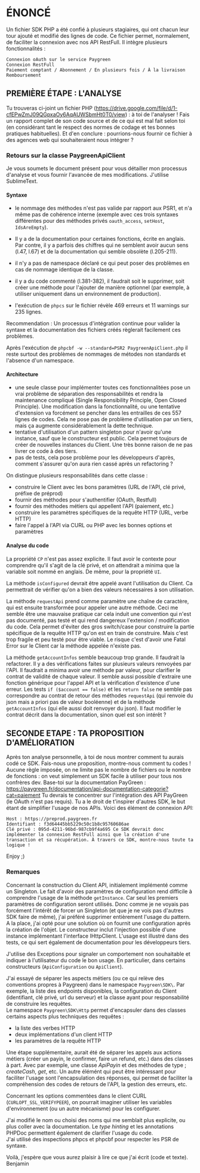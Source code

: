 # ÉNONCÉ

Un fichier SDK PHP a été confié à plusieurs stagiaires, qui ont chacun leur tour ajouté et modifié des lignes de code. Ce fichier permet, normalement, de faciliter la connexion avec nos API RestFull.
Il intègre plusieurs fonctionnalités :

    Connexion oAuth sur le service Paygreen
    Connexion RestFull
    Paiement comptant / Abonnement / En plusieurs fois / À la livraison
    Remboursement

## PREMIÈRE ÉTAPE : L'ANALYSE

Tu trouveras ci-joint un fichier PHP (https://drive.google.com/file/d/1-cfEPwZmJ09QGpxaOy6AqAUWSbmHt0T0/view) : à toi de l'analyser ! Fais un rapport complet de son code source et de ce qui est mal fait selon toi (en considérant tant le respect des normes de codage et tes bonnes pratiques habituelles). Et d'en conclure : pourrions-nous fournir ce fichier à des agences web qui souhaiteraient nous intégrer ?

### Retours sur la classe PaygreenApiClient

Je vous soumets le document présent pour vous détailler mon processus d'analyse et vous fournir l'avancée de mes modifications.
J'utilise SublimeText.


#### Syntaxe 

- le nommage des méthodes n'est pas valide par rapport aux PSR1, et n'a même pas de cohérence interne (exemple avec ces trois syntaxes différentes pour des méthodes privés `oauth_access`, `setHost`, `IdsAreEmpty`). 
- Il y a de la documentation pour certaines fonctions, écrite en anglais. Par contre, il y a parfois des chiffres qui ne semblent avoir aucun sens (l.47, l.67) et de la documentation qui semble obsolète (l.205-211). 
- il n'y a pas de namespace déclaré ce qui peut poser des problèmes en cas de nommage identique de la classe.
- il y a du code commenté (l.381-382), il faudrait soit le supprimer, soit créer une méthode pour l'ajouter de manière optionnel (par exemple, à utiliser uniquement dans un environnement de production).

- l'exécution de `phpcs` sur le fichier révèle 469 erreurs et 11 warnings sur 235 lignes. 

Recommendation : Un processus d'intégration continue pour valider la syntaxe et la documentation des fichiers créés règlerait facilement ces problèmes. 

Après l'exécution de `phpcbf -w --standard=PSR2 PaygreenApiClient.php` il reste surtout des problèmes de nommages de métodes non standards et l'absence d'un namespace.


#### Architecture

- une seule classe pour implémenter toutes ces fonctionnalitées pose un vrai problème de séparation des responsabilités et rendra la maintenance compliqué (Single Responsibility Principle, Open Closed Principle). Une modification dans la fonctionnalité, ou une tentative d'extension va forcément se pencher dans les entrailles de ces 557 lignes de codes. Cela ne pose pas de problème d'utilisation par un tiers, mais ça augmente considérablement la dette technique.
- tentative d'utilisation d'un pattern singleton pour n'avoir qu'une instance, sauf que le constructeur est public. Cela permet toujours de créer de nouvelles instances du Client. Une très bonne raison de ne pas livrer ce code à des tiers.
- pas de tests, cela pose problème pour les développeurs d'après, comment s'assurer qu'on aura rien cassé après un refactoring ?

On distingue plusieurs responsabilités dans cette classe :
- construire le Client avec les bons paramètres (URL de l'API, clé privé, préfixe de préprod)
- fournir des méthodes pour s'authentifier (OAuth, Restfull)
- fournir des méthodes métiers qui appellent l'API (paiement, etc.)
- construire les paramètres spécifiques de la requête HTTP (URL, verbe HTTP)
- faire l'appel à l'API via CURL ou PHP avec les bonnes options et paramètres


#### Analyse du code 


La propriété `CP`  n'est pas assez explicite. Il faut avoir le contexte pour comprendre qu'il s'agit de la clé privé, et on attendrait a minima que la variable soit nommé en anglais. De même, pour la propriété `UI`.

La méthode `isConfigured` devrait être appelé avant l'utilisation du Client. Ca permettrait de vérifier qu'on a bien des valeurs nécessaires à son utilisation.

La méthode `requestApi` prend comme paramètre une chaîne de caractère, qui est ensuite transformée pour appeler une autre méthode. Ceci me semble être une mauvaise pratique car cela induit une convention qui n'est pas documenté, pas testé et qui rend dangereux l'extension / modification du code. 
Cela permet d'éviter des gros switch/case pour construire la partie spécifique de la requête HTTP qu'on est en train de construire. Mais c'est trop fragile et peu testé pour être viable. Le risque c'est d'avoir une Fatal Error sur le Client car la méthode appelée n'existe pas.

La méthode `getAccountInfos` semble beaucoup trop grande. Il faudrait la refactorer. 
Il y a des vérifications faites sur plusieurs valeurs renvoyées par l'API. Il faudrait a minima avoir une méthode par valeur, pour clarifier le contrat de validité de chaque valeur. 
Il semble aussi possible d'extraire une fonction générique pour l'appel API et la vérification d'existence d'une erreur. 
Les tests `if ($account == false)` et les `return false` ne semble pas correspondre au contrat de retour des méthodes `requestApi` (qui renvoie du json mais a priori pas de valeur booléenne) et de la méthode `getAccountInfos` (qui elle aussi doit renvoyer du json). 
Il faut modifier le contrat décrit dans la documentation, sinon quel est son intérêt ?



## SECONDE ETAPE : TA PROPOSITION D'AMÉLIORATION

Après ton analyse personnelle, à toi de nous montrer comment tu aurais codé ce SDK. Fais-nous une proposition, montre-nous comment tu codes ! Aucune règle imposée, on ne limite pas le nombre de fichiers ou le nombre de fonctions : on veut simplement un SDK facile à utiliser pour tous nos confrères dev.
Base-toi sur la documentation PayGreen : https://paygreen.fr/documentation/api-documentation-categorie?cat=paiement
Tu devrais te concentrer sur l'intégration des API PayGreen (le OAuth n'est pas requis). Tu a le droit de t'inspirer d'autres SDK, le but étant de simplifier l'usage de nos APIs.
Voici des élément de connexion API:

    Host : https://preprod.paygreen.fr
    Identifiant : f3d64445bb5229c50c1b8c95760686ae
    Clé privé : 095d-4211-96bd-987cb9f4a695 Ce SDK devrait donc implémenter la connexion RestFull ainsi que la création d'une transaction et sa récupération. À travers ce SDK, montre-nous toute ta logique !

Enjoy ;)

### Remarques

Concernant la construction du Client API, initialement implémenté comme un Singleton. 
Le fait d'avoir des paramètres de configuration rend difficile à comprendre l'usage de la méthode `getInstance`. 
Car seul les premiers paramètres de configuration seront utilisés. 
Donc comme je ne voyais pas forcément l'intérêt de forcer un Singleton (et que je ne vois pas d'autres SDK faire de même), j'ai préféré supprimer entièrement l'usage du pattern.
A la place, j'ai opté pour une solution où on fournit une configuration après la création de l'objet. 
Le constructeur inclut l'injection possible d'une instance implémentant l'interface IHttpClient.
L'usage est illustré dans des tests, ce qui sert également de documentation pour les développeurs tiers.

J'utilise des Exceptions pour signaler un comportement non souhaitable et indiquer à l'utilisateur du code le bon usage. 
En particulier, dans certains constructeurs (`ApiConfiguration` ou `ApiClient`).

J'ai essayé de séparer les aspects métiers (ou ce qui relève des conventions propres à Paygreen) dans le namespace `Paygreen\SDK\`.
Par exemple, la liste des endpoints disponibles, la configuration du Client (identifiant, clé privé, url du serveur) et la classe ayant pour responsabilité de construire les requêtes.  
Le namespace `Paygreen\SDK\Http` permet d'encapsuler dans des classes certains aspects plus techniques des requêtes :   
- la liste des verbes HTTP
- deux implémentations d'un client HTTP 
- les paramètres de la requête HTTP 

Une étape supplémentaire, aurait été de séparer les appels aux actions métiers (créer un payin, le confirmer, faire un refund, etc.) dans des classes à part. 
Avec par exemple, une classe _ApiPayin_ et des méthodes de type ; _createCash_, _get_, etc.
Un autre élémént qui peut être intéressant pour faciliter l'usage sont l'encapsulation des réponses, qui permet de faciliter la compréhension des codes de retours de l'API, la gestion des erreurs, etc.  

Concernant les options commentées dans le client CURL (`CURLOPT_SSL_VERIFYPEER`), on pourrait imaginer utiliser les variables d'environnement (ou un autre mécanisme) pour les configurer.

J'ai modifié le nom ou choisi des noms qui me semblait plus explicite, ou plus coller avec la documentation.
Le _type hinting_ et les annotations PHPDoc permettent également de clarifier l'usage du code.  
J'ai utilisé des inspections phpcs et phpcbf pour respecter les PSR de syntaxe.

Voilà, j'espère que vous aurez plaisir à lire ce que j'ai écrit (code et texte). 
Benjamin